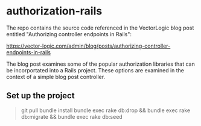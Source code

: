 # authorization-rails

The repo contains the source code referenced in the VectorLogic blog
post entitled "Authorizing controller endpoints in Rails":

https://vector-logic.com/admin/blog/posts/authorizing-controller-endpoints-in-rails

The blog post examines some of the popular authorization libraries that
can be incorportated into a Rails project. These options are examined
in the context of a simple blog post controller.

## Set up the project

> git pull
> bundle install
> bundle exec rake db:drop && bundle exec rake db:migrate && bundle exec rake db:seed
